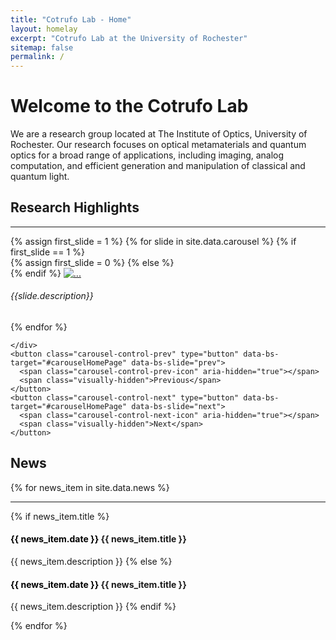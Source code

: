 ```yaml
---
title: "Cotrufo Lab - Home"
layout: homelay
excerpt: "Cotrufo Lab at the University of Rochester"
sitemap: false
permalink: /
---
```


<h1>Welcome to the Cotrufo Lab</h1>
We are a research group located at The Institute of Optics, University of Rochester. Our research focuses on optical metamaterials and quantum optics for a broad range of applications, including imaging, analog computation, and efficient generation and manipulation of classical and quantum light.


<h2 class="display-6">Research Highlights</h2>
<hr class="my-2">
<div class="col-xs-12 col-md-10" style="margin:auto">

  <div id="carouselHomePage" class="carousel slide" data-bs-ride="carousel" data-bs-interval="8000">
    <!-- <div class="carousel-indicators">
      <button type="button" data-bs-target="#carouselHomePage" data-bs-slide-to="0" class="active" aria-current="true" aria-label="Slide 1"></button>
      <button type="button" data-bs-target="#carouselHomePage" data-bs-slide-to="1" aria-label="Slide 2"></button>
      <button type="button" data-bs-target="#carouselHomePage" data-bs-slide-to="2" aria-label="Slide 3"></button>
      <button type="button" data-bs-target="#carouselHomePage" data-bs-slide-to="3" aria-label="Slide 4"></button>
    </div> -->
    <div class="carousel-inner">
      {% assign first_slide = 1 %}
      {% for slide in site.data.carousel %}
        {% if first_slide == 1 %}
      <div class="carousel-item active">
          {% assign first_slide = 0 %}
        {% else %}
      <div class="carousel-item">
        {% endif %}
        <a class="regular_link" href="{{slide.url}}" target="_blank">
        <img src="{{ site.url }}{{ site.baseurl }}/images/carousel/{{slide.image}}" class="d-block w-100" alt="...">
        </a>
        <div class="carousel-caption d-md-block">
          <h6>{{slide.description}}</h6>
        </div>
      </div>
      {% endfor %}

    </div>
    <button class="carousel-control-prev" type="button" data-bs-target="#carouselHomePage" data-bs-slide="prev">
      <span class="carousel-control-prev-icon" aria-hidden="true"></span>
      <span class="visually-hidden">Previous</span>
    </button>
    <button class="carousel-control-next" type="button" data-bs-target="#carouselHomePage" data-bs-slide="next">
      <span class="carousel-control-next-icon" aria-hidden="true"></span>
      <span class="visually-hidden">Next</span>
    </button>
  </div>
</div>
<h2 class="display-6">News</h2>

{% for news_item in site.data.news %}

<hr class="my-2">
<div class="news jumbotron">
{% if  news_item.title %}
  <h4><span style="color:black">{{ news_item.date }}</span> {{ news_item.title }}</h4>
  {{ news_item.description }}
{% else %}
  <h4><span style="color:black">{{ news_item.date }}</span> {{ news_item.title }}</h4>
  {{ news_item.description }}
{% endif %}
</div>

{% endfor %}


